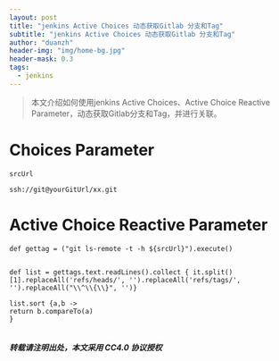 ```yaml
---
layout: post
title: "jenkins Active Choices 动态获取Gitlab 分支和Tag"
subtitle: "jenkins Active Choices 动态获取Gitlab 分支和Tag"
author: "duanzh"
header-img: "img/home-bg.jpg"
header-mask: 0.3
tags:
  - jenkins
---
```


> 本文介绍如何使用jenkins Active Choices、Active Choice Reactive Parameter，动态获取Gitlab分支和Tag，并进行关联。

# Choices Parameter

```
srcUrl

ssh://git@yourGitUrl/xx.git
```
# Active Choice Reactive Parameter 
```
def gettag = ("git ls-remote -t -h ${srcUrl}").execute()


def list = gettags.text.readLines().collect { it.split()[1].replaceAll('refs/heads/', '').replaceAll('refs/tags/', '').replaceAll("\\^\\{\\}", '')}

list.sort {a,b ->
return b.compareTo(a)
}


```
##### 转载请注明出处，本文采用 CC4.0 协议授权
